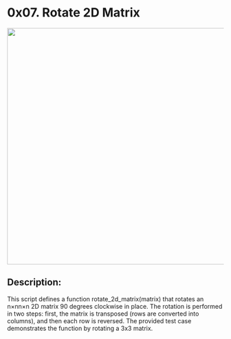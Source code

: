 # 0x07. Rotate 2D Matrix 

<p align="center"> <img src="https://www.codespeedy.com/wp-content/uploads/2018/12/rotate-1.jpg" width="550" higth="550">

## Description:
This script defines a function rotate_2d_matrix(matrix) that rotates an n×nn×n 2D matrix 90 degrees clockwise in place.
The rotation is performed in two steps: first, the matrix is transposed (rows are converted into columns), and then each row is reversed.
The provided test case demonstrates the function by rotating a 3x3 matrix.
